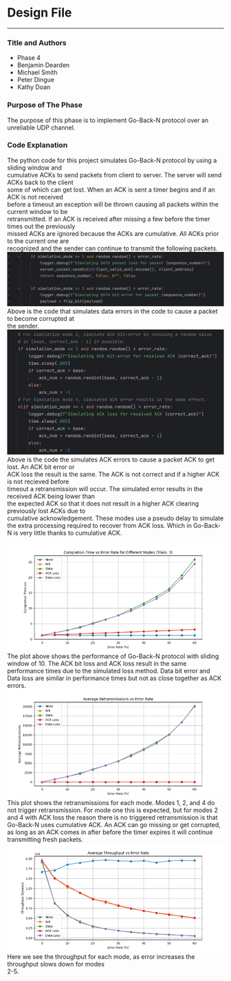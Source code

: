 # Design File

---

### Title and Authors
* Phase 4
* Benjamin Dearden
* Michael Smith
* Peter Dingue
* Kathy Doan

### Purpose of The Phase
The purpose of this phase is to implement Go-Back-N protocol over an <br>
unreliable UDP channel. 

### Code Explanation
The python code for this project simulates Go-Back-N protocol by using a sliding window and <br>
cumulative ACKs to send packets from client to server. The server will send ACKs back to the client <br>
some of which can get lost. When an ACK is sent a timer begins and if an ACK is not received <br>
before a timeout an exception will be thrown causing all packets within the current window to be <br>
retransmitted. If an ACK is received after missing a few before the timer times out the previously <br>
missed ACKs are ignored because the ACKs are cumulative. All ACKs prior to the current one are <br>
recognized and the sender can continue to transmit the following packets. 
![alt text](./pics/mode3mode5.png)
Above is the code that simulates data errors in the code to cause a packet to become corrupted at <br>
the sender.
![alt text](./pics/mode2mode4.png)
Above is the code the simulates ACK errors to cause a packet ACK to get lost. An ACK bit error or <br>
ACK loss the result is the same. The ACK is not correct and if a higher ACK is not recieved before <br> 
timeout a retransmission will occur. The simulated error results in the received ACK being lower than <br>
the expected ACK so that it does not result in a higher ACK clearing previously lost ACKs due to <br>
cumulative acknowledgement. These modes use a pseudo delay to simulate the extra processing required 
to recover from ACK loss. Which in Go-Back-N is very little thanks to cumulative ACK.

![alt text](./plots/completionvError3trial.png)
The plot above shows the performance of Go-Back-N protocol with sliding window of 10. The ACK bit loss and ACK loss result 
in the same performance times due to the simulated loss method. Data bit error and Data loss are similar in performance times but not as close together as 
ACK errors. 
![alt text](./plots/retransverror3trials.png)
This plot shows the retransmissions for each mode. Modes 1, 2, and 4 do not trigger retransmission. For mode one
this is expected, but for modes 2 and 4 with ACK loss the reason there is no triggered retransmission
is that Go-Back-N uses cumulative ACK. An ACK can go missing or get corrupted, as long as an ACK comes in after 
before the timer expires it will continue transmitting fresh packets. 
![alt text](./plots/throughputverror3trial.png)
Here we see the throughput for each mode, as error increases the throughput slows down for modes 
<br> 2-5. 
